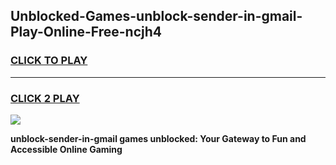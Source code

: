 
## Unblocked-Games-unblock-sender-in-gmail-Play-Online-Free-ncjh4
<h3>
<a href="https://premium76.site?title=unblock-sender-in-gmail&ref=26A">CLICK TO PLAY</a></h3>
<hr>

<h3>
<a href="https://premium76.site?title=unblock-sender-in-gmail&ref=26A">CLICK 2 PLAY</a>
  
</h3>

<a href="https://premium76.site?title=unblock-sender-in-gmail&ref=26A"><img src="https://clearcache.store/games.png"></a>


**unblock-sender-in-gmail games unblocked: Your Gateway to Fun and Accessible Online Gaming**
